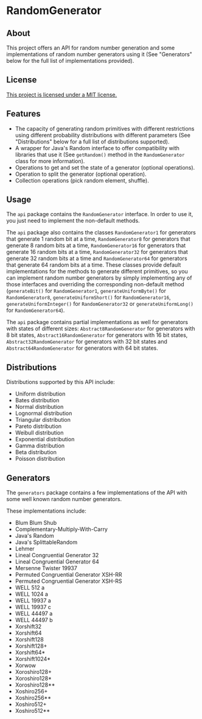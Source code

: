 # RandomGenerator

## About

This project offers an API for random number generation and some implementations of random number generators using it (See "Generators" below for the full list of implementations provided).

## License

[This project is licensed under a MIT license.](./LICENSE "LICENSE")

## Features

* The capacity of generating random primitives with different restrictions using different probability distributions with different parameters (See "Distributions" below for a full list of distributions supported).
* A wrapper for Java's Random interface to offer compatibility with libraries that use it (See `getRandom()` method in the `RandomGenerator` class for more information).
* Operations to get and set the state of a generator (optional operations).
* Operation to split the generator (optional operation).
* Collection operations (pick random element, shuffle).

## Usage

The `api` package contains the `RandomGenerator` interface. In order to use it, you just need to implement the non-default methods.

The `api` package also contains the classes `RandomGenerator1` for generators that generate 1 random bit at a time, `RandomGenerator8` for generators that generate 8 random bits at a time, `RandomGenerator16` for generators that generate 16 random bits at a time, `RandomGenerator32` for generators that generate 32 random bits at a time and `RandomGenerator64` for generators that generate 64 random bits at a time. These classes provide default implementations for the methods to generate different primitives, so you can implement random number generators by simply implementing any of those interfaces and overriding the corresponding non-default method (`generateBit()` for `RandomGenerator1`, `generateUniformByte()` for `RandomGenerator8`, `generateUniformShort()` for `RandomGenerator16`, `generateUniformInteger()` for `RandomGenerator32` or `generateUniformLong()` for `RandomGenerator64`).

The `api` package contains partial implementations as well for generators with states of different sizes: `Abstract8RandomGenerator` for generators with 8 bit states, `Abstract16RandomGenerator` for generators with 16 bit states, `Abstract32RandomGenerator` for generators with 32 bit states and `Abstract64RandomGenerator` for generators with 64 bit states.

## Distributions

Distributions supported by this API include:
* Uniform distribution
* Bates distribution
* Normal distribution
* Lognormal distribution
* Triangular distribution
* Pareto distribution
* Weibull distribution
* Exponential distribution
* Gamma distribution
* Beta distribution
* Poisson distribution

## Generators

The `generators` package contains a few implementations of the API with some well known random number generators.

These implementations include:
* Blum Blum Shub
* Complementary-Multiply-With-Carry
* Java's Random
* Java's SplittableRandom
* Lehmer
* Lineal Congruential Generator 32
* Lineal Congruential Generator 64
* Mersenne Twister 19937
* Permuted Congruential Generator XSH-RR
* Permuted Congruential Generator XSH-RS
* WELL 512 a
* WELL 1024 a
* WELL 19937 a
* WELL 19937 c
* WELL 44497 a
* WELL 44497 b
* Xorshift32
* Xorshift64
* Xorshift128
* Xorshift128+
* Xorshift64*
* Xorshift1024*
* Xorwow
* Xoroshiro128+
* Xoroshiro128*
* Xoroshiro128**
* Xoshiro256+
* Xoshiro256**
* Xoshiro512+
* Xoshiro512**
